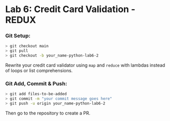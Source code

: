 # Lab 6: Credit Card Validation - REDUX

### Git Setup:
```sh
> git checkout main
> git pull
> git checkout -b your_name-python-lab6-2
```

Rewrite your credit card validator using `map` and `reduce` with lambdas instead of loops or list comprehensions. 


### Git Add, Commit & Push:
```sh
> git add files-to-be-added
> git commit -m "your commit message goes here"
> git push -u origin your_name-python-lab6-2
```
Then go to the repository to create a PR.
